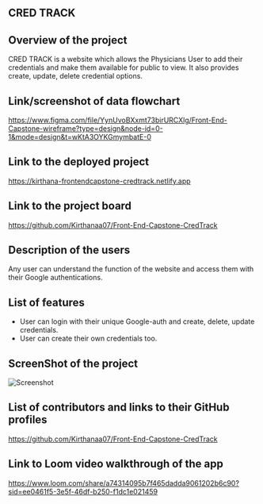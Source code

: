 ## CRED TRACK

## Overview of the project
CRED TRACK is a website which allows the Physicians User to add their credentials and make them available for public to view. It also provides create, update, delete credential options. 

## Link/screenshot of data flowchart
<https://www.figma.com/file/YynUvoBXxmt73birURCXlg/Front-End-Capstone-wireframe?type=design&node-id=0-1&mode=design&t=wKtA3OYKGmymbatE-0>

## Link to the deployed project
<https://kirthana-frontendcapstone-credtrack.netlify.app>

## Link to the project board
https://github.com/Kirthanaa07/Front-End-Capstone-CredTrack

## Description of the users
Any user can understand the function of the website and access them with their Google authentications. 

## List of features
* User can login with their unique Google-auth and create, delete, update credentials.
* User can create their own credentials too.

## ScreenShot of the project
![Screenshot](projectScreenshot)

## List of contributors and links to their GitHub profiles
https://github.com/Kirthanaa07/Front-End-Capstone-CredTrack

## Link to Loom video walkthrough of the app
<https://www.loom.com/share/a74314095b7f465dadda9061202b6c90?sid=ee0461f5-3e5f-46df-b250-f1dc1e021459>